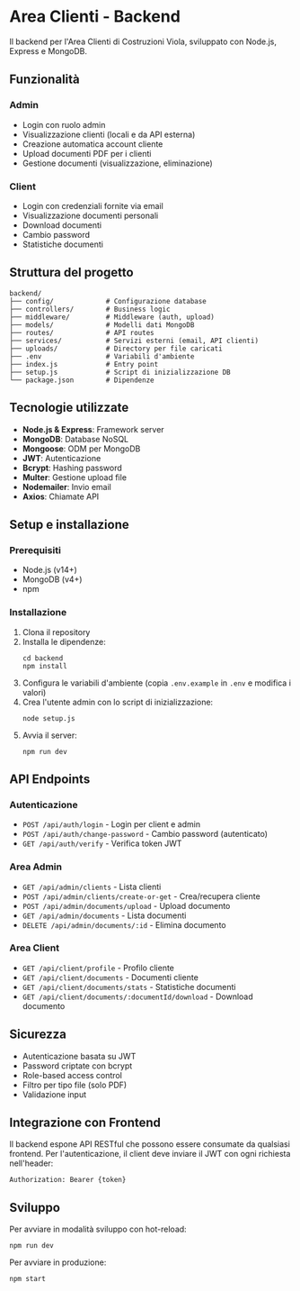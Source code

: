 # Area Clienti - Backend

Il backend per l'Area Clienti di Costruzioni Viola, sviluppato con Node.js, Express e MongoDB.

## Funzionalità

### Admin
- Login con ruolo admin
- Visualizzazione clienti (locali e da API esterna)
- Creazione automatica account cliente
- Upload documenti PDF per i clienti
- Gestione documenti (visualizzazione, eliminazione)

### Client
- Login con credenziali fornite via email
- Visualizzazione documenti personali
- Download documenti
- Cambio password
- Statistiche documenti

## Struttura del progetto

```
backend/
├── config/             # Configurazione database
├── controllers/        # Business logic
├── middleware/         # Middleware (auth, upload)
├── models/             # Modelli dati MongoDB
├── routes/             # API routes
├── services/           # Servizi esterni (email, API clienti)
├── uploads/            # Directory per file caricati
├── .env                # Variabili d'ambiente
├── index.js            # Entry point
├── setup.js            # Script di inizializzazione DB
└── package.json        # Dipendenze
```

## Tecnologie utilizzate

- **Node.js & Express**: Framework server
- **MongoDB**: Database NoSQL
- **Mongoose**: ODM per MongoDB
- **JWT**: Autenticazione
- **Bcrypt**: Hashing password
- **Multer**: Gestione upload file
- **Nodemailer**: Invio email
- **Axios**: Chiamate API

## Setup e installazione

### Prerequisiti

- Node.js (v14+)
- MongoDB (v4+)
- npm

### Installazione

1. Clona il repository
2. Installa le dipendenze:
   ```
   cd backend
   npm install
   ```
3. Configura le variabili d'ambiente (copia `.env.example` in `.env` e modifica i valori)
4. Crea l'utente admin con lo script di inizializzazione:
   ```
   node setup.js
   ```
5. Avvia il server:
   ```
   npm run dev
   ```

## API Endpoints

### Autenticazione

- `POST /api/auth/login` - Login per client e admin
- `POST /api/auth/change-password` - Cambio password (autenticato)
- `GET /api/auth/verify` - Verifica token JWT

### Area Admin

- `GET /api/admin/clients` - Lista clienti
- `POST /api/admin/clients/create-or-get` - Crea/recupera cliente
- `POST /api/admin/documents/upload` - Upload documento
- `GET /api/admin/documents` - Lista documenti
- `DELETE /api/admin/documents/:id` - Elimina documento

### Area Client

- `GET /api/client/profile` - Profilo cliente
- `GET /api/client/documents` - Documenti cliente
- `GET /api/client/documents/stats` - Statistiche documenti
- `GET /api/client/documents/:documentId/download` - Download documento

## Sicurezza

- Autenticazione basata su JWT
- Password criptate con bcrypt
- Role-based access control
- Filtro per tipo file (solo PDF)
- Validazione input

## Integrazione con Frontend

Il backend espone API RESTful che possono essere consumate da qualsiasi frontend.
Per l'autenticazione, il client deve inviare il JWT con ogni richiesta nell'header:
```
Authorization: Bearer {token}
```

## Sviluppo

Per avviare in modalità sviluppo con hot-reload:
```
npm run dev
```

Per avviare in produzione:
```
npm start
```
